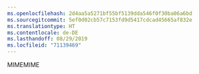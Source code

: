 ```yaml
---
ms.openlocfilehash: 2d4aa5a5271bf55bf5139dda546f0f30ba06a6bd
ms.sourcegitcommit: 5ef0d02cb57c7153fd9d5417cdcad45665af832e
ms.translationtype: HT
ms.contentlocale: de-DE
ms.lasthandoff: 08/29/2019
ms.locfileid: "71139469"
---
```

<span data-ttu-id="f071e-101">MIME</span><span class="sxs-lookup"><span data-stu-id="f071e-101">MIME</span></span>
